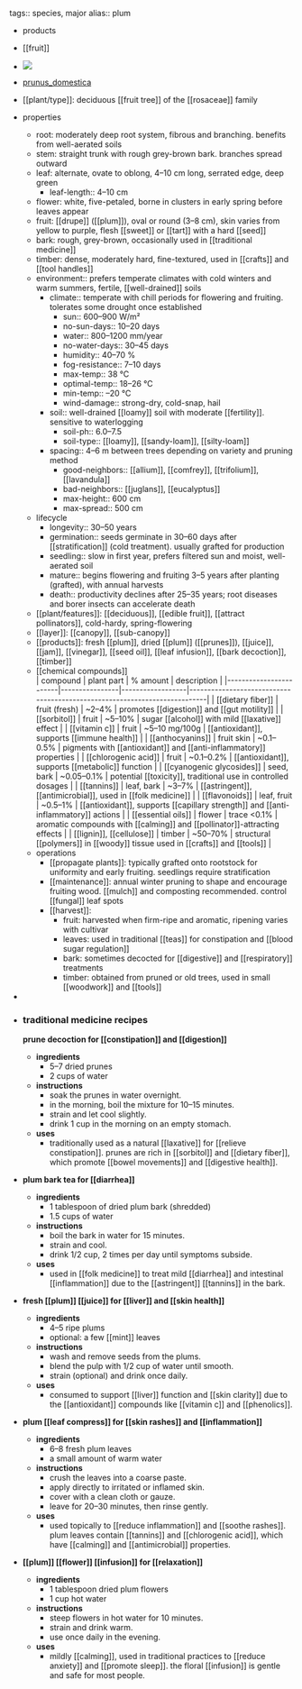 tags:: species, major
alias:: plum

- products
- [[fruit]]
- ![](https://peach-geographical-bat-397.mypinata.cloud/ipfs/QmeZ1RYaxEy4TS7KnVXDfPTz7ikpoahRyVBWGFTGghBnkr)
- [prunus_domestica](https://en.wikipedia.org/wiki/Prunus_domestica)
- [[plant/type]]: deciduous [[fruit tree]] of the [[rosaceae]] family
- properties
	- root: moderately deep root system, fibrous and branching. benefits from well-aerated soils
	- stem: straight trunk with rough grey-brown bark. branches spread outward
	- leaf: alternate, ovate to oblong, 4–10 cm long, serrated edge, deep green
		- leaf-length:: 4–10 cm
	- flower: white, five-petaled, borne in clusters in early spring before leaves appear
	- fruit: [[drupe]] ([[plum]]), oval or round (3–8 cm), skin varies from yellow to purple, flesh [[sweet]] or [[tart]]  with a hard [[seed]]
	- bark: rough, grey-brown, occasionally used in [[traditional medicine]]
	- timber: dense, moderately hard, fine-textured, used in [[crafts]] and [[tool handles]]
	- environment:: prefers temperate climates with cold winters and warm summers, fertile, [[well-drained]] soils
		- climate:: temperate with chill periods for flowering and fruiting. tolerates some drought once established
			- sun:: 600–900 W/m²
			- no-sun-days:: 10–20 days
			- water:: 800–1200 mm/year
			- no-water-days:: 30–45 days
			- humidity:: 40–70 %
			- fog-resistance:: 7–10 days
			- max-temp:: 38 °C
			- optimal-temp:: 18–26 °C
			- min-temp:: –20 °C
			- wind-damage:: strong-dry, cold-snap, hail
		- soil:: well-drained [[loamy]] soil with moderate [[fertility]]. sensitive to waterlogging
			- soil-ph:: 6.0–7.5
			- soil-type:: [[loamy]], [[sandy-loam]], [[silty-loam]]
		- spacing:: 4–6 m between trees depending on variety and pruning method
			- good-neighbors:: [[allium]], [[comfrey]], [[trifolium]], [[lavandula]]
			- bad-neighbors:: [[juglans]], [[eucalyptus]]
			- max-height:: 600 cm
			- max-spread:: 500 cm
	- lifecycle
		- longevity:: 30–50 years
		- germination:: seeds germinate in 30–60 days after [[stratification]] (cold treatment). usually grafted for production
		- seedling:: slow in first year, prefers filtered sun and moist, well-aerated soil
		- mature:: begins flowering and fruiting 3–5 years after planting (grafted), with annual harvests
		- death:: productivity declines after 25–35 years; root diseases and borer insects can accelerate death
	- [[plant/features]]: [[deciduous]], [[edible fruit]], [[attract pollinators]], cold-hardy, spring-flowering
	- [[layer]]: [[canopy]], [[sub-canopy]]
	- [[products]]: fresh [[plum]], dried [[plum]] ([[prunes]]), [[juice]], [[jam]], [[vinegar]], [[seed oil]], [[leaf infusion]], [[bark decoction]], [[timber]]
	- [[chemical compounds]]  
	  | compound               | plant part     | % amount         | description                                                              |
	  |------------------------|----------------|------------------|---------------------------------------------------------------------------|
	  | [[dietary fiber]] | fruit (fresh)  | ~2–4%            | promotes [[digestion]] and [[gut motility]]                                       |
	  | [[sorbitol]]         | fruit          | ~5–10%           | sugar [[alcohol]] with mild [[laxative]] effect                                   |
	  | [[vitamin c]]              | fruit          | ~5–10 mg/100g    | [[antioxidant]], supports [[immune health]]                                     |
	  | [[anthocyanins]]           | fruit skin     | ~0.1–0.5%        | pigments with [[antioxidant]] and [[anti-inflammatory]] properties                |
	  | [[chlorogenic acid]]       | fruit          | ~0.1–0.2%        | [[antioxidant]], supports [[metabolic]] function                                  |
	  | [[cyanogenic glycosides]]  | seed, bark     | ~0.05–0.1%       | potential [[toxicity]], traditional use in controlled dosages                 |
	  | [[tannins]]                | leaf, bark     | ~3–7%            | [[astringent]], [[antimicrobial]], used in [[folk medicine]]                          |
	  | [[flavonoids]]             | leaf, fruit    | ~0.5–1%          | [[antioxidant]], supports [[capillary strength]] and [[anti-inflammatory]] actions    |
	  | [[essential oils]]         | flower         | trace <0.1%      | aromatic compounds with [[calming]] and [[pollinator]]-attracting effects         |
	  | [[lignin]], [[cellulose]]      | timber         | ~50–70%          | structural [[polymers]] in [[woody]] tissue used in [[crafts]] and [[tools]]               |
	- operations
		- [[propagate plants]]: typically grafted onto rootstock for uniformity and early fruiting. seedlings require stratification
		- [[maintenance]]: annual winter pruning to shape and encourage fruiting wood. [[mulch]] and composting recommended. control [[fungal]] leaf spots
		- [[harvest]]:
			- fruit: harvested when firm-ripe and aromatic, ripening varies with cultivar
			- leaves: used in traditional [[teas]] for constipation and [[blood sugar regulation]]
			- bark: sometimes decocted for [[digestive]] and [[respiratory]] treatments
			- timber: obtained from pruned or old trees, used in small [[woodwork]] and [[tools]]
-
- ### traditional medicine recipes
  
  **prune decoction for [[constipation]] and [[digestion]]**
	- **ingredients**
		- 5–7 dried prunes
		- 2 cups of water
	- **instructions**
		- soak the prunes in water overnight.
		- in the morning, boil the mixture for 10–15 minutes.
		- strain and let cool slightly.
		- drink 1 cup in the morning on an empty stomach.
	- **uses**
		- traditionally used as a natural [[laxative]] for [[relieve constipation]]. prunes are rich in [[sorbitol]] and [[dietary fiber]], which promote [[bowel movements]] and [[digestive health]].
- **plum bark tea for [[diarrhea]]**
	- **ingredients**
		- 1 tablespoon of dried plum bark (shredded)
		- 1.5 cups of water
	- **instructions**
		- boil the bark in water for 15 minutes.
		- strain and cool.
		- drink 1/2 cup, 2 times per day until symptoms subside.
	- **uses**
		- used in [[folk medicine]] to treat mild [[diarrhea]] and intestinal [[inflammation]] due to the [[astringent]] [[tannins]] in the bark.
- **fresh [[plum]] [[juice]] for [[liver]] and [[skin health]]**
	- **ingredients**
		- 4–5 ripe plums
		- optional: a few [[mint]] leaves
	- **instructions**
		- wash and remove seeds from the plums.
		- blend the pulp with 1/2 cup of water until smooth.
		- strain (optional) and drink once daily.
	- **uses**
		- consumed to support [[liver]] function and [[skin clarity]] due to the [[antioxidant]] compounds like [[vitamin c]] and [[phenolics]].
- **plum [[leaf compress]] for [[skin rashes]] and [[inflammation]]**
	- **ingredients**
		- 6–8 fresh plum leaves
		- a small amount of warm water
	- **instructions**
		- crush the leaves into a coarse paste.
		- apply directly to irritated or inflamed skin.
		- cover with a clean cloth or gauze.
		- leave for 20–30 minutes, then rinse gently.
	- **uses**
		- used topically to [[reduce inflammation]] and [[soothe rashes]]. plum leaves contain [[tannins]] and [[chlorogenic acid]], which have [[calming]] and [[antimicrobial]] properties.
- **[[plum]] [[flower]] [[infusion]] for [[relaxation]]**
	- **ingredients**
		- 1 tablespoon dried plum flowers
		- 1 cup hot water
	- **instructions**
		- steep flowers in hot water for 10 minutes.
		- strain and drink warm.
		- use once daily in the evening.
	- **uses**
		- mildly [[calming]], used in traditional practices to [[reduce anxiety]] and [[promote sleep]]. the floral [[infusion]] is gentle and safe for most people.